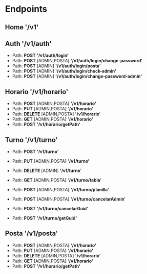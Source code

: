 # Endpoints

## Home **'/v1'**

## Auth **'/v1/auth'**

- Path: **POST**  **'/v1/auth/login'** 
- Path: **POST** [ADMIN,POSTA] **'/v1/auth/login/change-password'** 
- Path: **POST** [ADMIN] **'/v1/auth/login/posta'** 
- Path: **POST** [ADMIN] **'/v1/auth/login/check-admin'** 
- Path: **POST** [ADMIN] **'/v1/auth/login/change-password-admin'** 

## Horario **'/v1/horario'**

- Path: **POST** [ADMIN,POSTA] **'/v1/horario'** 
- Path: **PUT** [ADMIN,POSTA] **'/v1/horario'** 
- Path: **DELETE** [ADMIN,POSTA] **'/v1/horario'** 
- Path: **GET** [ADMIN,POSTA] **'/v1/horario'** 
- Path: **POST** **'/v1/horario/getPath'** 


## Turno **'/v1/turno'**

- Path: **POST** **'/v1/turno'** 
- Path: **PUT** [ADMIN,POSTA] **'/v1/turno'** 
- Path: **DELETE** [ADMIN] **'/v1/turno'** 


- Path: **GET** [ADMIN,POSTA] **'/v1/turno/tabla'** 
- Path: **POST** [ADMIN,POSTA] **'/v1/turno/planilla'** 
- Path: **POST** [ADMIN,POSTA] **'/v1/turno/cancelarAdmin'** 
- Path: **POST** **'/v1/turno/cancelarGuid'** 
- Path: **POST** **'/v1/turno/getGuid'** 

## Posta **'/v1/posta'**

- Path: **POST** [ADMIN,POSTA] **'/v1/horario'** 
- Path: **PUT** [ADMIN,POSTA] **'/v1/horario'** 
- Path: **DELETE** [ADMIN,POSTA] **'/v1/horario'** 
- Path: **GET** [ADMIN,POSTA] **'/v1/horario'** 
- Path: **POST** **'/v1/horario/getPath'** 






